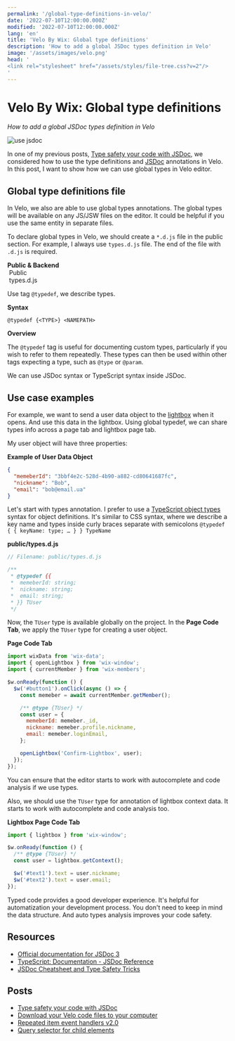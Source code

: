 ```yaml
---
permalink: '/global-type-definitions-in-velo/'
date: '2022-07-10T12:00:00.000Z'
modified: '2022-07-10T12:00:00.000Z'
lang: 'en'
title: 'Velo By Wix: Global type definitions'
description: 'How to add a global JSDoc types definition in Velo'
image: '/assets/images/velo.png'
head: '
<link rel="stylesheet" href="/assets/styles/file-tree.css?v=2"/>
'
---
```


# Velo By Wix: Global type definitions

*How to add a global JSDoc types definition in Velo*

![use jsdoc](/assets/images/use-jsdoc.svg)

In one of my previous posts, [Type safety your code with JSDoc](/type-safety-your-code-with-jsdoc/), we considered how to use the type definitions and [JSDoc](https://jsdoc.app/) annotations in Velo. In this post, I want to show how we can use global types in Velo editor.

## Global type definitions file

In Velo, we also are able to use global types annotations. The global types will be available on any JS/JSW files on the editor. It could be helpful if you use the same entity in separate files.

To declare global types in Velo, we should create a `*.d.js` file in the public section. For example, I always use `types.d.js` file. The end of the file with `.d.js` is required.

<div class="_filetree" role="presentation" aria-label="velo sidebar">
  <div class="_filetree_tab _filetree_row">
    <strong>Public & Backend</strong>
  </div>
  <div class="_filetree_title _filetree_row">
    <img src="/assets/images/i/open.svg" alt=""/>
    Public
  </div>
  <div class="_filetree_tab _filetree_row">
    <img src="/assets/images/i/js.svg" alt=""/>
    types.d.js
  </div>
</div>

Use tag `@typedef`, we describe types.

<aside>

**Syntax**

`@typedef {<TYPE>} <NAMEPATH>`

**Overview**

The `@typedef` tag is useful for documenting custom types, particularly if you wish to refer to them repeatedly. These types can then be used within other tags expecting a type, such as `@type` or `@param`.
</aside>

We can use JSDoc syntax or TypeScript syntax inside JSDoc.

## Use case examples

For example, we want to send a user data object to the [lightbox](https://www.wix.com/velo/reference/wix-window/lightbox) when it opens. And use this data in the lightbox. Using global typedef, we can share types info across a page tab and lightbox page tab.

My user object will have three properties:

**Example of User Data Object**

```json
{
  "memeberId": "3bbf4e2c-528d-4b90-a882-cd80641687fc",
  "nickname": "Bob",
  "email": "bob@email.ua"
}
```

Let's start with types annotation. I prefer to use a [TypeScript object types](https://www.typescriptlang.org/docs/handbook/2/objects.html) syntax for object definitions. It's similar to CSS syntax, where we describe a key name and types inside curly braces separate with semicolons `@typedef { { keyName: type; … } } TypeName`

**public/types.d.js**

```js
// Filename: public/types.d.js

/**
 * @typedef {{
 *  memeberId: string;
 *  nickname: string;
 *  email: string;
 * }} TUser
 */
```

Now, the `TUser` type is available globally on the project. In the **Page Code Tab**, we apply the `TUser` type for creating a user object.

**Page Code Tab**

```js
import wixData from 'wix-data';
import { openLightbox } from 'wix-window';
import { currentMember } from 'wix-members';

$w.onReady(function () {
  $w('#button1').onClick(async () => {
    const memeber = await currentMember.getMember();

    /** @type {TUser} */
    const user = {
      memeberId: memeber._id,
      nickname: memeber.profile.nickname,
      email: memeber.loginEmail,
    };

    openLightbox('Confirm-Lightbox', user);
  });
});
```

You can ensure that the editor starts to work with autocomplete and code analysis if we use types.

Also, we should use the `TUser` type for annotation of lightbox context data. It starts to work with autocomplete and code analysis too.

**Lightbox Page Code Tab**

```js
import { lightbox } from 'wix-window';

$w.onReady(function () {
  /** @type {TUser} */
  const user = lightbox.getContext();

  $w('#text1').text = user.nickname;
  $w('#text2').text = user.email;
});
```

Typed code provides a good developer experience. It's helpful for automatization your development process. You don't need to keep in mind the data structure. And auto types analysis improves your code safety.

## Resources

- [Official documentation for JSDoc 3](https://jsdoc.app/)
- [TypeScript: Documentation - JSDoc Reference](https://www.typescriptlang.org/docs/handbook/jsdoc-supported-types.html)
- [JSDoc Cheatsheet and Type Safety Tricks](https://docs.joshuatz.com/cheatsheets/js/jsdoc/)

## Posts

- [Type safety your code with JSDoc](/type-safety-your-code-with-jsdoc/)
- [Download your Velo code files to your computer](/velo-filesystem-chrome-extension/)
- [Repeated item event handlers v2.0](/repeated-item-event-handlers-v2/)
- [Query selector for child elements](/velo-query-selector-for-child-elements/)
